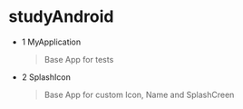 # studyAndroid

- 1 MyApplication
  > Base App for tests
  
- 2 SplashIcon
  > Base App for custom Icon, Name and SplashCreen
